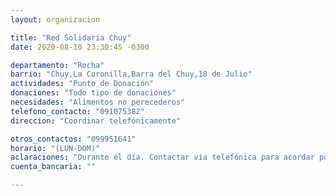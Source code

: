 ```yaml
---
layout: organizacion

title: "Red Solidaria Chuy"
date: 2020-08-10 23:30:45 -0300

departamento: "Rocha"
barrio: "Chuy,La Coronilla,Barra del Chuy,18 de Julio"
actividades: "Punto de Donación"
donaciones: "Todo tipo de donaciones"
necesidades: "Alimentos no perecederos"
telefono_contacto: "091075382"
direccion: "Coordinar telefónicamente"

otros_contactos: "099951641"
horario: "(LUN-DOM)"
aclaraciones: "Durante el día. Contactar vía telefónica para acordar punto de entrega y solicitud de apoyo"
cuenta_bancaria: ""

---
```

